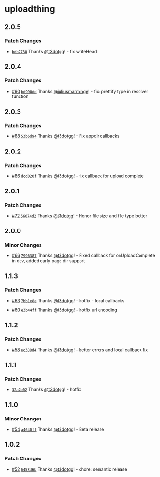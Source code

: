 # uploadthing

## 2.0.5

### Patch Changes

- [`bdb7730`](https://github.com/pingdotgg/filething/commit/bdb77302cbe1ea6ae0f2c00296f225a5d29e6275) Thanks [@t3dotgg](https://github.com/t3dotgg)! - fix writeHead

## 2.0.4

### Patch Changes

- [#90](https://github.com/pingdotgg/filething/pull/90) [`bd990dd`](https://github.com/pingdotgg/filething/commit/bd990dd3f7d45dd049db921e6de6835efd8fad8f) Thanks [@juliusmarminge](https://github.com/juliusmarminge)! - fix: prettify type in resolver function

## 2.0.3

### Patch Changes

- [#88](https://github.com/pingdotgg/filething/pull/88) [`53b6d94`](https://github.com/pingdotgg/filething/commit/53b6d94acdfea59b455fc0694b6feb232ca5830c) Thanks [@t3dotgg](https://github.com/t3dotgg)! - Fix appdir callbacks

## 2.0.2

### Patch Changes

- [#86](https://github.com/pingdotgg/filething/pull/86) [`dcd020f`](https://github.com/pingdotgg/filething/commit/dcd020fec54f12fd89207ed021e0f103e5fa33d2) Thanks [@t3dotgg](https://github.com/t3dotgg)! - fix callback for upload complete

## 2.0.1

### Patch Changes

- [#72](https://github.com/pingdotgg/filething/pull/72) [`56074d2`](https://github.com/pingdotgg/filething/commit/56074d2800459ce497d5860356ed45ec00e04be4) Thanks [@t3dotgg](https://github.com/t3dotgg)! - Honor file size and file type better

## 2.0.0

### Minor Changes

- [#66](https://github.com/pingdotgg/filething/pull/66) [`7996387`](https://github.com/pingdotgg/filething/commit/7996387e323edd9c7c8f82186a3e440c4bdbf691) Thanks [@t3dotgg](https://github.com/t3dotgg)! - Fixed callback for onUploadComplete in dev, added early page dir support

## 1.1.3

### Patch Changes

- [#63](https://github.com/pingdotgg/filething/pull/63) [`7bb1e8e`](https://github.com/pingdotgg/filething/commit/7bb1e8e9c36915e6c1c83fc9ba100eeaf456b04c) Thanks [@t3dotgg](https://github.com/t3dotgg)! - hotfix - local callbacks

- [#60](https://github.com/pingdotgg/filething/pull/60) [`e3b44ff`](https://github.com/pingdotgg/filething/commit/e3b44ffc87efdd63e5ce0c6f8df5e91ad54eb562) Thanks [@t3dotgg](https://github.com/t3dotgg)! - hotfix url encoding

## 1.1.2

### Patch Changes

- [#58](https://github.com/pingdotgg/filething/pull/58) [`ec388d4`](https://github.com/pingdotgg/filething/commit/ec388d4e72b651254cb5590b40d48c90ee43398d) Thanks [@t3dotgg](https://github.com/t3dotgg)! - better errors and local callback fix

## 1.1.1

### Patch Changes

- [`32a7b02`](https://github.com/pingdotgg/filething/commit/32a7b0264f214fee6cab4cdd45635c3a7d9ff0ef) Thanks [@t3dotgg](https://github.com/t3dotgg)! - hotfix

## 1.1.0

### Minor Changes

- [#54](https://github.com/pingdotgg/filething/pull/54) [`a4640ff`](https://github.com/pingdotgg/filething/commit/a4640ff9a91e0eb833e2cc0daf5cb65cab54cb32) Thanks [@t3dotgg](https://github.com/t3dotgg)! - Beta release

## 1.0.2

### Patch Changes

- [#52](https://github.com/pingdotgg/filething/pull/52) [`6458d6b`](https://github.com/pingdotgg/filething/commit/6458d6b2f37beccb63ae7c1896fbf85e283fd815) Thanks [@t3dotgg](https://github.com/t3dotgg)! - chore: semantic release
